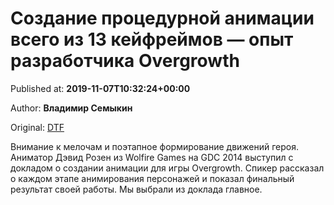 
# Создание процедурной анимации всего из 13 кейфреймов — опыт разработчика Overgrowth

Published at: **2019-11-07T10:32:24+00:00**

Author: **Владимир Семыкин**

Original: [DTF](https://dtf.ru/gamedev/79680-sozdanie-procedurnoy-animacii-vsego-iz-13-keyfreymov-opyt-razrabotchika-overgrowth)

Внимание к мелочам и поэтапное формирование движений героя.
Аниматор Дэвид Розен из Wolfire Games на GDC 2014 выступил с докладом о создании анимации для игры Overgrowth. Спикер рассказал о каждом этапе анимирования персонажей и показал финальный результат своей работы. Мы выбрали из доклада главное.
